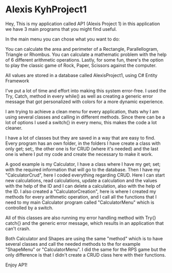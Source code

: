# Alexis KyhProject1
Hey, This is my application called AP1 (Alexis Project 1) in this application we have 3 main programs that you might find useful.

In the main menu you can chose what you want to do:

You can calculate the area and perimeter of a Rectangle, Parallellogram, Triangle or Rhombus. 
You can calculate a mathematic problem with the help of 6 different arithmetic operations.
Lastly, for some fun, there's the option to play the classic game of Rock, Paper, Scissors against the computer.

All values are stored in a database called AlexisProject1, using C# Entity Framework

I've put a lot of time and effort into making this system error-free.
I used the Try, Catch, method in every while() as well as creating a generic error message that got personalized with colors for a more dynamic experience.

I am trying to achieve a clean menu for every application, thats why I am using several classes and calling in different methods.
Since there can be a lot of options I used a switch{} in every menu, this makes the code a lot cleaner.

I have a lot of classes but they are saved in a way that are easy to find.
Every program has an own folder, in the folders I have create a class with only get; set;, the other one is for CRUD (where it's needed) and the last one is where I put my code and create the necessary to make it work.

A good example is my Calculator, I have a class where I have my get; set; with the required information that will go to the database.
Then I have my "CalculatorCrud", here I coded everything regarding CRUD. 
Here I can start new calculations, read calculations, update a calculation and the values with the help of the ID and I can delete a calculation, also with the help of the ID.
I also created a "CalculatorCreation", here is where I created my methods for every arithmetic operation, and I call all the functions that I need to my main Calculator program called "CalculatorMenu" which is controlled by a switch.

All of this classes are also running my error handling method with Try{} catch{} and the generic error message, which results in an application that can't crash.

Both Calculator and Shapes are using the same "method" which is to have several classes and call the needed methods to the for example "ShapeMenu" or "CalculatorMenu".
I did the same for the RPS game but the only difference is that I didn't create a CRUD class here with their functions.

Enjoy AP1!
